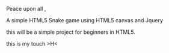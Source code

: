 Peace upon all ,


A simple HTML5 Snake game using HTML5 canvas and Jquery


this will be a simple project for beginners in HTML5.

this is my touch >H<
